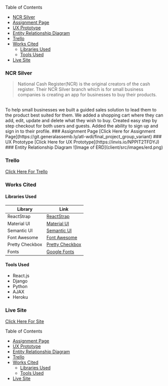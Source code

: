 Table of Contents
<!-- TOC -->

- [NCR Silver](#ncr-silver)
- [Assignment Page](#assignment-page)
- [UX Prototype](#ux-prototype)
- [Entity Relationship Diagram](#entity-relationship-diagram)
- [Trello](#trello)
- [Works Cited](#works-cited)
    - [Libraries Used](#libraries-used)
    - [Tools Used](#tools-used)
- [Live Site](#live-site)

<!-- /TOC -->
### NCR Silver
> National Cash Register(NCR) is the original creators of the cash register. Their NCR Silver branch which is for small business companies is creating an app for businesses to buy their products. 
 <br>
To help small businesses we built a guided sales solution to lead them to the product best suited for them. We added a shopping cart where they can add, edit, update and delete what they wish to buy. Created easy step by step checkout for both users and guests. Added the ability to sign up and sign in to their profile. 
### Assignment Page
[Click Here for Assignment Page](https://git.generalassemb.ly/atl-wdi/final_project_group_variant)
### UX Prototype
[Click Here for UX Prototype](https://invis.io/NPPIT2TFDYJ)
### Entity Relationship Diagram
![Image of ERD](client/src/images/erd.png)

### Trello
 [Click Here For Trello](https://trello.com/b/UzSUou6c/ncr)

### Works Cited
#### Libraries Used
 | Library | Link |
| --- | --- |
| ReactStrap | [ReactStrap](https://github.com/reactstrap/reactstrap) |
| Material UI | [Material UI](https://material-ui.com/) |
| Semantic UI | [Semantic UI](https://semantic-ui.com/) |
| Font Awesome | [Font Awesome](hhttps://fontawesome.com/) |
| Pretty Checkbox | [Pretty Checkbox](https://lokesh-coder.github.io/pretty-checkbox/) |
| Fonts | [Google Fonts](https://fonts.google.com/) |

#### Tools Used
 * React.js
 * Django
 * Python
 * AJAX
 * Heroku

### Live Site
[Click Here For Site]()


Table of Contents
<!-- TOC -->

- [Assignment Page](#assignment-page)
- [UX Prototype](#ux-prototype)
- [Entity Relationship Diagram](#entity-relationship-diagram)
- [Trello](#trello)
- [Works Cited](#works-cited)
    - [Libraries Used](#libraries-used)
    - [Tools Used](#tools-used)
- [Live Site](#live-site)

<!-- /TOC -->